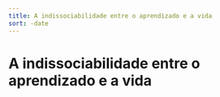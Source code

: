 ```yaml
---
title: A indissociabilidade entre o aprendizado e a vida
sort: -date
---
```



# A indissociabilidade entre o aprendizado e a vida
